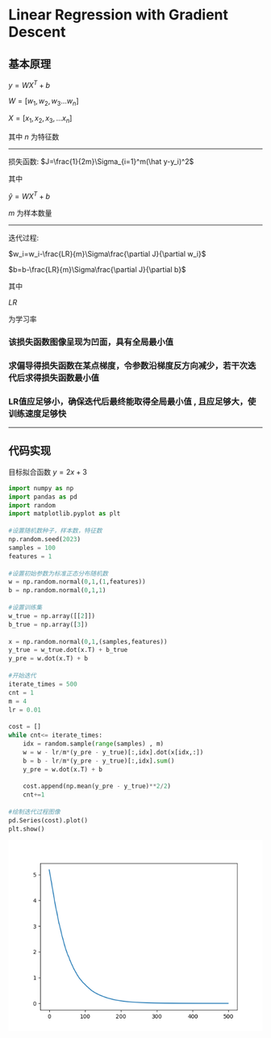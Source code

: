 # Linear Regression with Gradient Descent

## 基本原理

$y = WX^T + b$

$W = [w_1,w_2,w_3...w_n]$

$X = [x_1,x_2,x_3,...x_n]$

其中
$n$
为特征数

---

损失函数: $J=\frac{1}{2m}\Sigma_{i=1}^m(\hat y-y_i)^2$

其中

$\hat{y}=WX^T+b$

$m$
为样本数量

---

迭代过程:

$w_i=w_i-\frac{LR}{m}\Sigma\frac{\partial J}{\partial w_i}$

$b=b-\frac{LR}{m}\Sigma\frac{\partial J}{\partial b}$

其中

$LR$

为学习率

### 该损失函数图像呈现为凹面，具有全局最小值

### 求偏导得损失函数在某点梯度，令参数沿梯度反方向减少，若干次迭代后求得损失函数最小值

### LR值应足够小，确保迭代后最终能取得全局最小值 , 且应足够大，使训练速度足够快

---

## 代码实现

目标拟合函数 $y = 2x + 3$

```python
import numpy as np
import pandas as pd
import random
import matplotlib.pyplot as plt

#设置随机数种子，样本数，特征数
np.random.seed(2023)
samples = 100
features = 1

#设置初始参数为标准正态分布随机数
w = np.random.normal(0,1,(1,features)) 
b = np.random.normal(0,1,1) 

#设置训练集
w_true = np.array([[2]])
b_true = np.array([3])

x = np.random.normal(0,1,(samples,features))
y_true = w_true.dot(x.T) + b_true
y_pre = w.dot(x.T) + b

#开始迭代
iterate_times = 500
cnt = 1
m = 4
lr = 0.01

cost = []
while cnt<= iterate_times:
    idx = random.sample(range(samples) , m)
    w = w - lr/m*(y_pre - y_true)[:,idx].dot(x[idx,:]) 
    b = b - lr/m*(y_pre - y_true)[:,idx].sum()
    y_pre = w.dot(x.T) + b

    cost.append(np.mean(y_pre - y_true)**2/2)
    cnt+=1

#绘制迭代过程图像
pd.Series(cost).plot()
plt.show()
```

![pic](learning_curve.png)